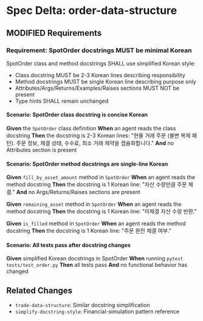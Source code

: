 # Spec Delta: order-data-structure

## MODIFIED Requirements

### Requirement: SpotOrder docstrings MUST be minimal Korean

SpotOrder class and method docstrings SHALL use simplified Korean style:
- Class docstring MUST be 2-3 Korean lines describing responsibility
- Method docstrings MUST be single Korean line describing purpose only
- Attributes/Args/Returns/Examples/Raises sections MUST NOT be present
- Type hints SHALL remain unchanged

#### Scenario: SpotOrder class docstring is concise Korean
**Given** the `SpotOrder` class definition
**When** an agent reads the class docstring
**Then** the docstring is 2-3 Korean lines: "현물 거래 주문 (불변 복제 패턴). 주문 정보, 체결 상태, 수수료, 최소 거래 제약을 캡슐화합니다."
**And** no Attributes section is present

#### Scenario: SpotOrder method docstrings are single-line Korean
**Given** `fill_by_asset_amount` method in `SpotOrder`
**When** an agent reads the method docstring
**Then** the docstring is 1 Korean line: "자산 수량만큼 주문 체결."
**And** no Args/Returns/Raises sections are present

**Given** `remaining_asset` method in `SpotOrder`
**When** an agent reads the method docstring
**Then** the docstring is 1 Korean line: "미체결 자산 수량 반환."

**Given** `is_filled` method in `SpotOrder`
**When** an agent reads the method docstring
**Then** the docstring is 1 Korean line: "주문 완전 체결 여부."

#### Scenario: All tests pass after docstring changes
**Given** simplified Korean docstrings in SpotOrder
**When** running `pytest tests/test_order.py`
**Then** all tests pass
**And** no functional behavior has changed

## Related Changes
- `trade-data-structure`: Similar docstring simplification
- `simplify-docstring-style`: Financial-simulation pattern reference
